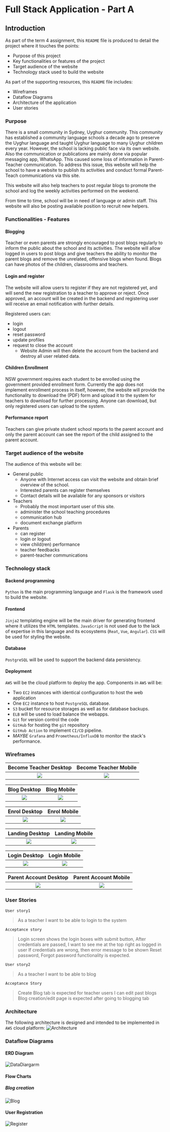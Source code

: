 # Full Stack Application - Part A

## Introduction

As part of the term 4 assignment, this `README` file is produced to detail the project where it touches the points:
- Purpose of this project
- Key functionalities or features of the project
- Target audience of the website
- Technology stack used to build the website

As part of the supporting resources, this `README` file includes:
- Wireframes
- Dataflow Diagrams
- Architecture of the application
- User stories

### Purpose

There is a small community in Sydney, Uyghur community. This community has established a community language schools a decade ago to preserve the Uyghur language and taught Uyghur language to many Uyghur children every year. However, the school is lacking public face via its own website. Also the communication or publications are mainly done via popular messaging app, WhatsApp. This caused some loss of information in Parent-Teacher communication. To address this issue, this website will help the school to have a website to publish its activities and conduct formal Parent-Teach communications via this site. 

This website will also help teachers to post regular blogs to promote the school and log the weekly activities performed on the weekend. 

From time to time, school will be in need of language or admin staff. This website will also be posting available position to recruit new helpers.

### Functionalities - Features

#### Blogging
Teacher or even parents are strongly encouraged to post blogs regularly to inform the public about the school and its activities. The website will allow logged in users to post blogs and give teachers the ability to monitor the parent blogs and remove the unrelated, offensive blogs when found. Blogs can have photos of the children, classrooms and teachers.

#### Login and register
The website will allow users to register if they are not registered yet, and will send the new registration to a teacher to approve or reject. Once approved, an account will be created in the backend and registering user will receive an email notification with further details. 

Registered users can:
- login
- logout
- reset password
- update profiles
- request to close the account
    - Website Admin will then delete the account from the backend and destroy all user related data.

#### Children Enrollment
NSW government requires each student to be enrolled using the government provided enrollment form. Currently the app does not implement enrollment process in itself, however, the website will provide the functionality to download the (PDF) form and upload it to the system for teachers to download for further processing. Anyone can download, but only registered users can upload to the system.

#### Performance report
Teachers can give private student school reports to the parent account and only the parent account can see the report of the child assigned to the parent account.

### Target audience of the website
The audience of this website will be:
- General public
    - Anyone with Internet access can visit the website and obtain brief overview of the school.
    - Interested parents can register themselves
    - Contact details will be available for any sponsors or visitors
- Teachers
    - Probably the most important user of this site.
    - administer the school teaching procedures
    - communication hub
    - document exchange platform
- Parents
    - can register
    - login or logout
    - view child(ren) performance
    - teacher feedbacks
    - parent-teacher communications

### Technology stack

#### Backend programming
`Python` is the main programming language and `Flask` is the framework used to build the website. 
#### Frontend
`Jinja2` templating engine will be the main driver for generating frontend where it utilizes the `HTML` templates. `JavaScript` is not used due to the lack of expertise in this language and its ecosystems (`Reat`, `Vue`, `Angular`). `CSS` will be used for styling the website. 

#### Database
`PostgreSQL` will be used to support the backend data persistency. 
#### Deployment
`AWS` will be the cloud platform to deploy the app. Components in `AWS` will be:
- Two `EC2` instances with identical configuration to host the web application
- One `EC2` instance to host `PostgreSQL` database. 
- `S3` bucket for resource storages as well as for database backups.
- `ELB` will be used to load balance the webapps.
- `Git` for version control the code
- `GitHub` for hosting the `git` repository
- `GitHub Action` to implement `CI/CD` pipeline.
- *MAYBE* `Grafana` and `Prometheus/InfluxDB` to monitor the stack's performance.

### Wireframes

Become Teacher Desktop             | Become Teacher Mobile 
:-------------------------:|:-------------------------:
![](./docs/wireframes/Become_a_teacher.png)  |  ![](./docs/wireframes/Become_a_teacher1.png) 

Blog Desktop             | Blog Mobile 
:-------------------------:|:-------------------------:
![](./docs/wireframes/Blog_page.png)  |  ![](./docs/wireframes/Blog_page1.png) 

Enrol Desktop             | Enrol Mobile 
:-------------------------:|:-------------------------:
![](./docs/wireframes/Enrol_page.png)  |  ![](./docs/wireframes/Enrol_page1.png) 

Landing Desktop             | Landing Mobile 
:-------------------------:|:-------------------------:
![](./docs/wireframes/Landing_page.png)  |  ![](./docs/wireframes/Landing_page1.png) 

Login Desktop             | Login Mobile 
:-------------------------:|:-------------------------:
![](./docs/wireframes/Login.png)  | ![](./docs/wireframes/Login1.png) 

Parent Account Desktop             | Parent Account Mobile 
:-------------------------:|:-------------------------:
![](./docs/wireframes/Parent_account.png)  |  ![](./docs/wireframes/Parent_account1.png) 

### User Stories

`User story1`
> As a teacher I want to be able to login to the system

`Acceptance story`
> Login screen shows the login boxes with submit button, 
> After credentials are passed, I want to see me at the top right as logged in user
> If credentials are wrong, then error message to be shown
> Reset password, Forgot password functionality is expected.


`User story2`
> As a teacher I want to be able to blog

`Acceptance Story`
> Create Blog tab is expected for teacher users
> I can edit past blogs
> Blog creation/edit page is expected after going to blogging tab

### Architecture
The following architecture is designed and intended to be implemented in `AWS` cloud platform:
![Architecture](./docs/architecture.png)

### Dataflow Diagrams

#### ERD Diagram
![DataDiargarm](./docs/ERD.png)


#### Flow Charts

##### Blog creation

![Blog](./docs/blog_creation.png)


#### User Registration

![Register](./docs/register.png)